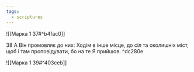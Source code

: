 ```yaml
---
tags:
  - scriptures
---
```


![[Марка 1 37#^b4fac0]]

38 А Він промовляє до них: Ходім в інше місце, до сіл та околишніх міст, щоб і там проповідувати, бо на те Я прийшов. ^dc280e

![[Марка 1 39#^403ceb]]